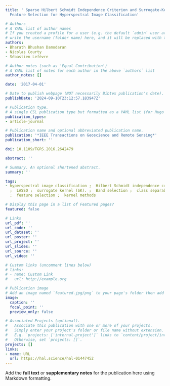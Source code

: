 ```yaml
---
title: ' Sparse Hilbert Schmidt Independence Criterion and Surrogate-Kernel-Based
  Feature Selection for Hyperspectral Image Classification'

# Authors
# A YAML list of author names
# If you created a profile for a user (e.g. the default `admin` user at `content/authors/admin/`), 
# write the username (folder name) here, and it will be replaced with their full name and linked to their profile.
authors:
- Bharath Bhushan Damodaran
- Nicolas Courty
- Sébastien Lefèvre

# Author notes (such as 'Equal Contribution')
# A YAML list of notes for each author in the above `authors` list
author_notes: []

date: '2017-04-01'

# Date to publish webpage (NOT necessarily Bibtex publication's date).
publishDate: '2024-09-10T23:12:57.183947Z'

# Publication type.
# A single CSL publication type but formatted as a YAML list (for Hugo requirements).
publication_types:
- article-journal

# Publication name and optional abbreviated publication name.
publication: '*IEEE Transactions on Geoscience and Remote Sensing*'
publication_short: ''

doi: 10.1109/TGRS.2016.2642479

abstract: ''

# Summary. An optional shortened abstract.
summary: ''

tags:
- hyperspectral image classification ;  Hilbert Schmidt independence criterion (HSIC)
  ;  LASSO ;  surrogate kernel (SK). ;  Band selection ;  class separability measure
  ;  feature selection ;  kernel methods

# Display this page in a list of Featured pages?
featured: false

# Links
url_pdf: ''
url_code: ''
url_dataset: ''
url_poster: ''
url_project: ''
url_slides: ''
url_source: ''
url_video: ''

# Custom links (uncomment lines below)
# links:
# - name: Custom Link
#   url: http://example.org

# Publication image
# Add an image named `featured.jpg/png` to your page's folder then add a caption below.
image:
  caption: ''
  focal_point: ''
  preview_only: false

# Associated Projects (optional).
#   Associate this publication with one or more of your projects.
#   Simply enter your project's folder or file name without extension.
#   E.g. `projects: ['internal-project']` links to `content/project/internal-project/index.md`.
#   Otherwise, set `projects: []`.
projects: []
links:
- name: URL
  url: https://hal.science/hal-01447452
---
```


Add the **full text** or **supplementary notes** for the publication here using Markdown formatting.
